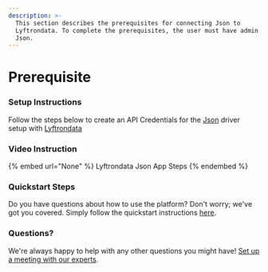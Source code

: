 ```yaml
---
description: >-
  This section describes the prerequisites for connecting Json to
  Lyftrondata. To complete the prerequisites, the user must have admin access to
  Json.
---
```


# Prerequisite

<mark style="color:blue;"></mark>

### Setup Instructions

Follow the steps below to create an API Credentials for the [Json](None) driver setup with [Lyftrondata](https://www.lyftrondata.com)

### Video Instruction

{% embed url="None" %}
Lyftrondata Json App Steps
{% endembed %}

### Quickstart Steps

Do you have questions about how to use the platform? Don't worry; we've got you covered. Simply follow the quickstart instructions [here](README.md).

### Questions? <a href="#questions" id="questions"></a>

We're always happy to help with any other questions you might have! [Set up a meeting with our experts](https://www.lyftrondata.com/book-a-meeting/).

